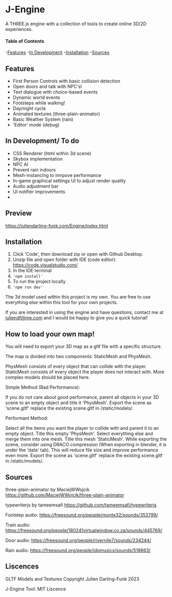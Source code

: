 # J-Engine
 A THREE.js engine with a collection of tools to create online 3D/2D experiences.

#### Table of Contents
-[Features](#Features)
-[In Development](#In-Development)
-[Installation](#Installation)
-[Sources](#Sources)

## Features

- First Person Controls with basic collision detection
- Open doors and talk with NPC's!
- Text dialogue with choice-based events
- Dynamic world events
- Footsteps while walking!
- Day/night cycle
- Animated textures (three-plain-animator)
- Basic Weather System (rain)
- 'Editor' mode (debug)

## In Development/ To do

- CSS Renderer (html within 3d scene)
- Skybox implementation
- NPC AI
- Prevent rain indoors
- Mesh-instancing to imrpove performance
- In-game graphical settings UI to adjust render quality
- Audio adjustment bar
- UI notifier improvements
- 

## Preview

https://juliendarling-funk.com/Engine/index.html

## Installation

1. Click 'Code', then download zip or open with Github Desktop.
2. Unzip file and open folder with IDE (code editor): https://code.visualstudio.com/
3. In the IDE terminal
4. ```'npm install'```
5. To run the project locally
6. ```'npm run dev'```

The 3d model used within this project is my own. You are free to use everything else within this tool for your own projects.

If you are interested in using the engine and have questions, contact me at juliendf@me.com and I would be happy to give you a quick tutorial!

## How to load your own map!

You will need to export your 3D map as a gltf file with a specific structure.

The map is divided into two components: StaticMesh and PhysMesh.

PhysMesh consists of every object that can collide with the player.
StaticMesh consists of every object the player does not interact with. More complex models should be placed here.

Simple Method (Bad Performance):

If you do not care about good performance, parent all objects in your 3D scene to an empty object and title it 'PhysMesh'. Export the scene as 'scene.gltf' replace the existing scene.gltf in /static/models/.

Performant Method:

Select all the items you want the player to collide with and parent it to an empty object. Title this empty 'PhysMesh'.
Select everything else and merge them into one mesh. Title this mesh 'StaticMesh'.
While exporting the scene, consider using DRACO compression (When exporting in blender, it is under the 'data' tab). This will reduce file size and improve performance even more.
Export the scene as 'scene.gltf' replace the existing scene.gltf in /static/models/.


## Sources

three-plain-animator by MaciejWWojcik
https://github.com/MaciejWWojcik/three-plain-animator

typewriterjs by tameemsafi
https://github.com/tameemsafi/typewriterjs

Footstep audio:
https://freesound.org/people/monte32/sounds/353799/

Train audio:
https://freesound.org/people/180241virtualwindow.co.za/sounds/445769/

Door audio:
https://freesound.org/people/rivernile7/sounds/234244/

Rain audio:
https://freesound.org/people/idomusics/sounds/518863/


## Liscences

GLTF Models and Textures Copyright Julien Darling-Funk 2023

J-Engine Tool: MIT Liscence
